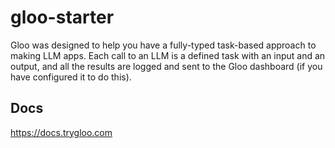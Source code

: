 # gloo-starter

Gloo was designed to help you have a fully-typed task-based approach to making LLM apps. Each call to an LLM is a defined task with an input and an output, and all the results are logged and sent to the Gloo dashboard (if you have configured it to do this).

## Docs

https://docs.trygloo.com
